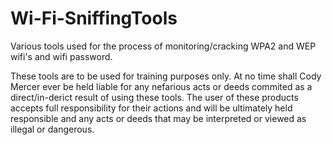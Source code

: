 Wi-Fi-SniffingTools
===================

Various tools used for the process of monitoring/cracking WPA2 and WEP wifi's and wifi password.

These tools are to be used for training purposes only. At no time shall Cody Mercer ever be held liable for any nefarious acts or deeds commited as a direct/in-derict result of using these tools. The user of these products accepts full responsibility for their actions and will be ultimately held responsible and any acts or deeds that may be interpreted or viewed as illegal or dangerous.
